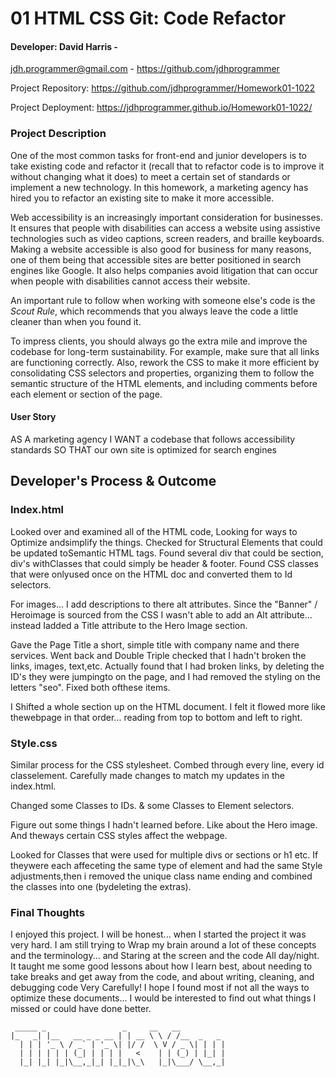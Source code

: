 # 01 HTML CSS Git: Code Refactor

#### Developer: David Harris - 
jdh.programmer@gmail.com - 
https://github.com/jdhprogrammer

Project Repository: https://github.com/jdhprogrammer/Homework01-1022

Project Deployment: https://jdhprogrammer.github.io/Homework01-1022/

### Project Description

One of the most common tasks for front-end and junior developers is to take existing code and refactor it (recall that to refactor code is to improve it without changing what it does) to meet a certain set of standards or implement a new technology. In this homework, a marketing agency has hired you to refactor an existing site to make it more accessible. 

Web accessibility is an increasingly important consideration for businesses. It ensures that people with disabilities can access a website using assistive technologies such as video captions, screen readers, and braille keyboards. Making a website accessible is also good for business for many reasons, one of them being that accessible sites are better positioned in search engines like Google. It also helps companies avoid litigation that can occur when people with disabilities cannot access their website.

An important rule to follow when working with someone else's code is the *Scout Rule*, which recommends that you always leave the code a little cleaner than when you found it.

To impress clients, you should always go the extra mile and improve the codebase for long-term sustainability. For example, make sure that all links are functioning correctly. Also, rework the CSS to make it more efficient by consolidating CSS selectors and properties, organizing them to follow the semantic structure of the HTML elements, and including comments before each element or section of the page.

#### User Story

AS A marketing agency
I WANT a codebase that follows accessibility standards
SO THAT our own site is optimized for search engines

## Developer's Process & Outcome

### Index.html

Looked over and examined all of the HTML code, Looking for ways to Optimize andsimplify the things. Checked for Structural Elements that could be updated toSemantic HTML tags. Found several div that could be section, div's withClasses that could simply be header & footer. Found CSS classes that were onlyused once on the HTML doc and converted them to Id selectors.

For images... I add descriptions to there alt attributes. Since the "Banner" / Heroimage is sourced from the CSS I wasn't able to add an Alt attribute... instead Iadded a Title attribute to the Hero Image section.

Gave the Page Title a short, simple title with company name and there services.
Went back and Double Triple checked that I hadn't broken the links, images, text,etc. Actually found that I had broken links, by deleting the ID's they were jumpingto on the page, and I had removed the styling on the letters "seo". Fixed both ofthese items.

I Shifted a whole section up on the HTML document. I felt it flowed more like thewebpage in that order... reading from top to bottom and left to right.

### Style.css

Similar process for the CSS stylesheet. Combed through every line, every id classelement. Carefully made changes to match my updates in the index.html.
    
Changed some Classes to IDs. & some Classes to Element selectors.

Figure out some things I hadn't learned before. Like about the Hero image. And theways certain CSS styles affect the webpage.

Looked for Classes that were used for multiple divs or sections or h1 etc. If theywere each affeceting the same type of element and had the same Style adjustments,then i removed the unique class name ending and combined the classes into one (bydeleting the extras).

### Final Thoughts

I enjoyed this project. I will be honest... when I started the project it was very hard. I am still trying to Wrap my brain around a lot of these concepts and the terminology... and Staring at the screen and the code All day/night. It taught me some good lessons about how I learn best, about needing to take breaks and get away from the code, and about writing, cleaning, and debugging code Very Carefully!  I hope I found most if not all the ways to optimize these documents... I would be interested to find out what things I missed or could have done better.

```
 _____ _                 _     __   __          
|_   _| |__   __ _ _ __ | | __ \ \ / /__  _   _ 
  | | | '_ \ / _` | '_ \| |/ /  \ V / _ \| | | |
  | | | | | | (_| | | | |   <    | | (_) | |_| |
  |_| |_| |_|\__,_|_| |_|_|\_\   |_|\___/ \__,_|
```


